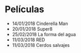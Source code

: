 # Películas

- 14/01/2018 Cinderella Man
- 20/01/2018 Super8
- 25/02/2018 La forma del agua
- 11/03/2018 RED
- 11/03/2018 Cerdos salvajes
